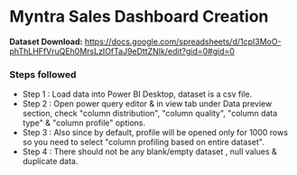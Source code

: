 # Myntra Sales Dashboard Creation

**Dataset Download:**
https://docs.google.com/spreadsheets/d/1cpI3MoO-phThLHFfVruQEh0MrsLzIOfTaJ9eDttZNIk/edit?gid=0#gid=0

### Steps followed 

- Step 1 : Load data into Power BI Desktop, dataset is a csv file.
- Step 2 : Open power query editor & in view tab under Data preview section, check "column distribution", "column quality", "column data type" & "column profile" options.
- Step 3 : Also since by default, profile will be opened only for 1000 rows so you need to select "column profiling based on entire dataset".
- Step 4 : There should not be any blank/empty dataset , null values & duplicate data.
